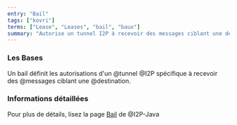 ```yaml
---
entry: "Bail"
tags: ["kovri"]
terms: ["Lease", "Leases", "bail", "baux"]
summary: "Autorise un tunnel I2P à recevoir des messages ciblant une destination"
---
```


### Les Bases

Un bail définit les autorisations d'un @tunnel @I2P spécifique à recevoir des @messages ciblant une @destination.

### Informations détaillées

Pour plus de détails, lisez la page [Bail](https://geti2p.net/spec/common-structures#lease) de @I2P-Java
